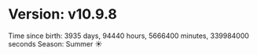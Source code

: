 # Version: v10.9.8
Time since birth: 3935 days, 94440 hours, 5666400 minutes, 339984000 seconds
Season: Summer ☀️
